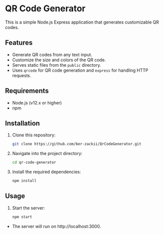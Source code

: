 # QR Code Generator

This is a simple Node.js Express application that generates customizable QR codes.

## Features

- Generate QR codes from any text input.
- Customize the size and colors of the QR code.
- Serves static files from the `public` directory.
- Uses `qrcode` for QR code generation and `express` for handling HTTP requests.

## Requirements

- Node.js (v12.x or higher)
- npm

## Installation

1. Clone this repository:

   ```bash
   git clone https://github.com/ber-zackii/QrCodeGenerator.git
    ```

2. Navigate into the project directory:

    ```bash
    cd qr-code-generator
    ```

3. Install the required dependencies:

    ```bash
    npm install
    ```

## Usage

1. Start the server:

   ```bash
   npm start
    ```

- The server will run on http://localhost:3000.